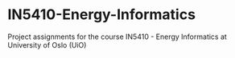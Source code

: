 # IN5410-Energy-Informatics
Project assignments for the course IN5410 - Energy Informatics at University of Oslo (UiO)
